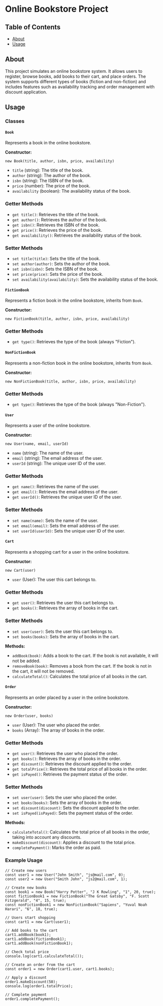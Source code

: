 # Online Bookstore Project

## Table of Contents

- [About](#about)
- [Usage](#usage)

## About <a name = "about"></a>

This project simulates an online bookstore system. It allows users to register, browse books, add books to their cart, and place orders. The system supports different types of books (fiction and non-fiction) and includes features such as availability tracking and order management with discount application.

## Usage <a name = "usage"></a>

### Classes

#### `Book`

Represents a book in the online bookstore.

**Constructor:**

```
new Book(title, author, isbn, price, availability)
```

- `title` (string): The title of the book.
- `author` (string): The author of the book.
- `isbn` (string): The ISBN of the book.
- `price` (number): The price of the book.
- `availability` (boolean): The availability status of the book.

### Getter Methods

- `get title()`: Retrieves the title of the book.
- `get author()`: Retrieves the author of the book.
- `get isbn()`: Retrieves the ISBN of the book.
- `get price()`: Retrieves the price of the book.
- `get availability()`: Retrieves the availability status of the book.

### Setter Methods

- `set title(title)`: Sets the title of the book.
- `set author(author)`: Sets the author of the book.
- `set isbn(isbn)`: Sets the ISBN of the book.
- `set price(price)`: Sets the price of the book.
- `set availability(availability)`: Sets the availability status of the book.

#### `FictionBook`

Represents a fiction book in the online bookstore, inherits from `Book`.

**Constructor:**

```
new FictionBook(title, author, isbn, price, availability)
```

### Getter Methods

- `get type()`: Retrieves the type of the book (always "Fiction").

#### `NonFictionBook`

Represents a non-fiction book in the online bookstore, inherits from `Book`.

**Constructor:**

```
new NonFictionBook(title, author, isbn, price, availability)
```

### Getter Methods

- `get type()`: Retrieves the type of the book (always "Non-Fiction").

#### `User`

Represents a user of the online bookstore.

**Constructor:**

```
new User(name, email, userId)
```

- `name` (string): The name of the user.
- `email` (string): The email address of the user.
- `userId` (string): The unique user ID of the user.

### Getter Methods

- `get name()`: Retrieves the name of the user.
- `get email()`: Retrieves the email address of the user.
- `get userId()`: Retrieves the unique user ID of the user.

### Setter Methods

- `set name(name)`: Sets the name of the user.
- `set email(email)`: Sets the email address of the user.
- `set userId(userId)`: Sets the unique user ID of the user.

#### `Cart`

Represents a shopping cart for a user in the online bookstore.

**Constructor:**

```
new Cart(user)
```

- `user` (User): The user this cart belongs to.

### Getter Methods

- `get user()`: Retrieves the user this cart belongs to.
- `get books()`: Retrieves the array of books in the cart.

### Setter Methods

- `set user(user)`: Sets the user this cart belongs to.
- `set books(books)`: Sets the array of books in the cart.

**Methods:**

- `addBook(book)`: Adds a book to the cart. If the book is not available, it will not be added.
- `removeBook(book)`: Removes a book from the cart. If the book is not in the cart, it will not be removed.
- `calculateTotal()`: Calculates the total price of all books in the cart.

#### `Order`

Represents an order placed by a user in the online bookstore.

**Constructor:**

```
new Order(user, books)
```

- `user` (User): The user who placed the order.
- `books` (Array<Book>): The array of books in the order.

### Getter Methods

- `get user()`: Retrieves the user who placed the order.
- `get books()`: Retrieves the array of books in the order.
- `get discount()`: Retrieves the discount applied to the order.
- `get totalPrice()`: Retrieves the total price of all books in the order.
- `get isPayed()`: Retrieves the payment status of the order.

### Setter Methods

- `set user(user)`: Sets the user who placed the order.
- `set books(books)`: Sets the array of books in the order.
- `set discount(discount)`: Sets the discount applied to the order.
- `set isPayed(isPayed)`: Sets the payment status of the order.

**Methods:**

- `calculateTotal()`: Calculates the total price of all books in the order, taking into account any discounts.
- `makeDiscount(discount)`: Applies a discount to the total price.
- `completePayment()`: Marks the order as paid.

### Example Usage

```
// Create new users
const user1 = new User("John Smith", "js@mail.com", 0);
const user2 = new User("Smith John", "js2@mail.com", 1);

// Create new books
const book1 = new Book("Harry Potter", "J K Rowling", "1", 20, true);
const fictionBook1 = new FictionBook("The Great Gatsby", "F. Scott Fitzgerald", "4", 15, true);
const nonFictionBook1 = new NonFictionBook("Sapiens", "Yuval Noah Harari", "6", 18, true);

// Users start shopping
const cart1 = new Cart(user1);

// Add books to the cart
cart1.addBook(book1);
cart1.addBook(fictionBook1);
cart1.addBook(nonFictionBook1);

// Check total price
console.log(cart1.calculateTotal());

// Create an order from the cart
const order1 = new Order(cart1.user, cart1.books);

// Apply a discount
order1.makeDiscount(50);
console.log(order1.totalPrice);

// Complete payment
order1.completePayment();
```
